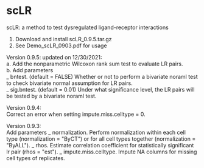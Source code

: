 # scLR
scLR: a method to test dysregulated ligand-receptor interactions

1. Download and install scLR_0.9.5.tar.gz
2. See Demo_scLR_0903.pdf for usage

Version 0.9.5: updated on 12/30/2021:\
a. Add the nonparametric Wilcoxon rank sum test to evaluate LR pairs.\
b. Add parameters\
_ bntest. (default = FALSE) Whether or not to perform a bivariate noraml test to check bivariate normal assumption for LR pairs.\
_ sig.bntest. (default = 0.01) Under what significance level, the LR pairs will be tested by a bivariate noraml test.

Version 0.9.4:\
Correct an error when setting impute.miss.celltype = 0.

Version 0.9.3:\
Add parameters
_ normalization. Perform normalization within each cell type (normalization = "ByCT") or for all cell types together (normalization = "ByALL").
_ rhos. Estimate correlation coefficient for statistically significant lr pair (rhos = "est").
_ impute.miss.celltype. Impute NA columns for missing cell types of replicates. 
